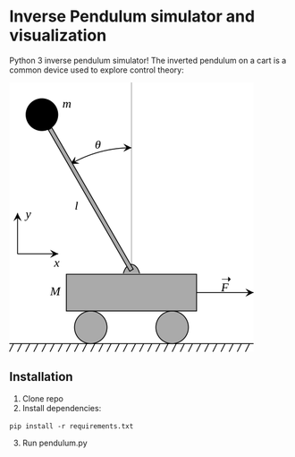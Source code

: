 # Inverse Pendulum simulator and visualization
Python 3 inverse pendulum simulator! The inverted pendulum on a cart is a common device used to explore control theory:

![Source: Wikipedia](pendulum-diagram.png)

## Installation
1. Clone repo
2. Install dependencies:

```pip install -r requirements.txt```

3. Run pendulum.py